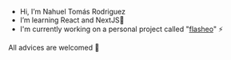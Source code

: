 - Hi, I’m Nahuel Tomás Rodriguez
- I’m learning React and NextJS🌱
- I'm currently working on a personal project called "[flasheo](https://flasheo.vercel.app/ "Nahuel's project")" ⚡

All advices are welcomed 👾
